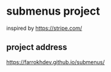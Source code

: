 # submenus project
inspired by https://stripe.com/

 ## project address
 https://farrokhdev.github.io/submenus/